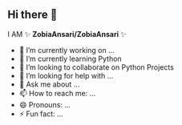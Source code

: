 ## Hi there 👋


 I AM ✨ **ZobiaAnsari/ZobiaAnsari** ✨ 

- 🔭 I’m currently working on ...
- 🌱 I’m currently learning Python
- 👯 I’m looking to collaborate on Python Projects
- 🤔 I’m looking for help with ...
- 💬 Ask me about ...
- 📫 How to reach me: ...
- 😄 Pronouns: ...
- ⚡ Fun fact: ...

